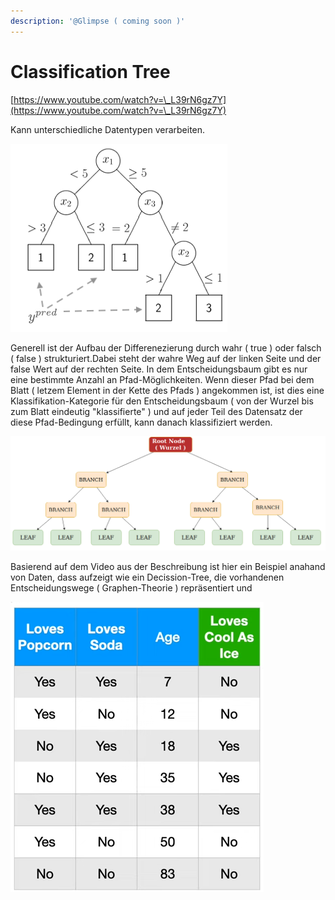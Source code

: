```yaml
---
description: '@Glimpse ( coming soon )'
---
```


# Classification Tree

[https://www.youtube.com/watch?v=\_L39rN6gz7Y](https://www.youtube.com/watch?v=\_L39rN6gz7Y)

Kann unterschiedliche Datentypen verarbeiten.

![](<../../../../../../.gitbook/assets/grafik (5).png>)

Generell ist der Aufbau der Differenezierung durch wahr ( true ) oder falsch ( false ) strukturiert.Dabei steht der wahre Weg auf der linken Seite und der false Wert auf der rechten Seite. In dem Entscheidungsbaum gibt es nur eine bestimmte Anzahl an Pfad-Möglichkeiten. Wenn dieser Pfad bei dem Blatt ( letzem Element in der Kette des Pfads ) angekommen ist, ist dies eine Klassifikation-Kategorie für den Entscheidungsbaum ( von der Wurzel bis zum Blatt eindeutig "klassifierte" ) und auf jeder Teil des Datensatz der diese Pfad-Bedingung erfüllt, kann danach klassifiziert werden.

![](<../../../../../../.gitbook/assets/grafik (12) (1).png>)

Basierend auf dem Video aus der Beschreibung ist hier ein Beispiel anahand von Daten, dass aufzeigt wie ein Decission-Tree, die vorhandenen Entscheidungswege ( Graphen-Theorie ) repräsentiert und&#x20;



![](<../../../../../../.gitbook/assets/grafik (10) (1).png>)

